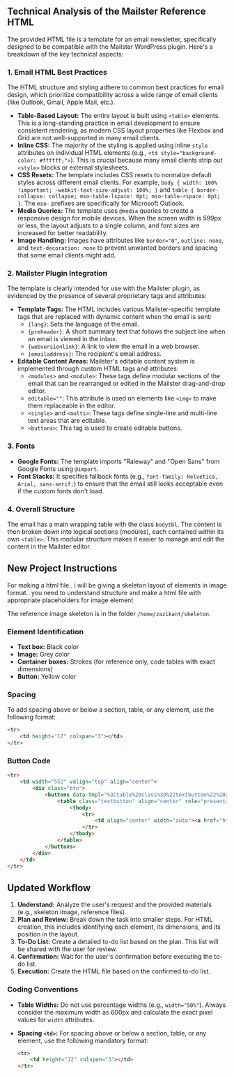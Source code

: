 ## Technical Analysis of the Mailster Reference HTML

The provided HTML file is a template for an email newsletter, specifically designed to be compatible with the Mailster WordPress plugin. Here's a breakdown of the key technical aspects:

### 1. Email HTML Best Practices

The HTML structure and styling adhere to common best practices for email design, which prioritize compatibility across a wide range of email clients (like Outlook, Gmail, Apple Mail, etc.).

*   **Table-Based Layout:** The entire layout is built using `<table>` elements. This is a long-standing practice in email development to ensure consistent rendering, as modern CSS layout properties like Flexbox and Grid are not well-supported in many email clients.
*   **Inline CSS:** The majority of the styling is applied using inline `style` attributes on individual HTML elements (e.g., `<td style="background-color: #ffffff;">`). This is crucial because many email clients strip out `<style>` blocks or external stylesheets.
*   **CSS Resets:** The template includes CSS resets to normalize default styles across different email clients. For example, `body { width: 100% !important; -webkit-text-size-adjust: 100%; }` and `table { border-collapse: collapse; mso-table-lspace: 0pt; mso-table-rspace: 0pt; }`. The `mso-` prefixes are specifically for Microsoft Outlook.
*   **Media Queries:** The template uses `@media` queries to create a responsive design for mobile devices. When the screen width is 599px or less, the layout adjusts to a single column, and font sizes are increased for better readability.
*   **Image Handling:** Images have attributes like `border="0"`, `outline: none`, and `text-decoration: none` to prevent unwanted borders and spacing that some email clients might add.

### 2. Mailster Plugin Integration

The template is clearly intended for use with the Mailster plugin, as evidenced by the presence of several proprietary tags and attributes:

*   **Template Tags:** The HTML includes various Mailster-specific template tags that are replaced with dynamic content when the email is sent:
    *   `{lang}`: Sets the language of the email.
    *   `{preheader}`:  A short summary text that follows the subject line when an email is viewed in the inbox.
    *   `{webversionlink}`: A link to view the email in a web browser.
    *   `{emailaddress}`: The recipient's email address.
*   **Editable Content Areas:** Mailster's editable content system is implemented through custom HTML tags and attributes:
    *   `<modules>` and `<module>`: These tags define modular sections of the email that can be rearranged or edited in the Mailster drag-and-drop editor.
    *   `editable=""`: This attribute is used on elements like `<img>` to make them replaceable in the editor.
    *   `<single>` and `<multi>`: These tags define single-line and multi-line text areas that are editable.
    *   `<buttons>`: This tag is used to create editable buttons.

### 3. Fonts

*   **Google Fonts:** The template imports "Raleway" and "Open Sans" from Google Fonts using `@import`.
*   **Font Stacks:** It specifies fallback fonts (e.g., `font-family: Helvetica, Arial, sans-serif;`) to ensure that the email still looks acceptable even if the custom fonts don't load.

### 4. Overall Structure

The email has a main wrapping table with the class `bodytbl`. The content is then broken down into logical sections (modules), each contained within its own `<table>`. This modular structure makes it easier to manage and edit the content in the Mailster editor.

## New Project Instructions

For making a html file.. i will be giving a skeleton layout of elements in image format.. you need to understand structure and make a html file with appropriate placeholders for image element

The reference image skeleton is in the folder `/home/zazikant/skeleton`.

### Element Identification

*   **Text box:** Black color
*   **Image:** Grey color
*   **Container boxes:** Strokes (for reference only, code tables with exact dimensions)
*   **Button:** Yellow color

### Spacing

To add spacing above or below a section, table, or any element, use the following format:

```html
<tr>
    <td height="12" colspan="3"></td>
</tr>
```

### Button Code

```html
<tr>
    <td width="552" valign="top" align="center">
        <div class="btn">
            <buttons data-tmpl="%3Ctable%20class%3D%22textbutton%22%20align%3D%22center%22%20role%3D%22presentation%22%3E%3Ctbody%3E%3Ctr%3E%3Ctd%20align%3D%22center%22%20width%3D%22auto%22%3E%3Ca%20href%3D%22%22%20editable%3D%22%22%20label%3D%22Read%20More%22%3ERead%20More%3C%2Fa%3E%3C%2Ftd%3E%3C%2Ftr%3E%3C%2Ftbody%3E%3C%2Ftable%3E">
                <table class="textbutton" align="center" role="presentation">
                    <tbody>
                        <tr>
                            <td align="center" width="auto"><a href="https://gemengserv.com/light-guase-steel-lgs-a-modern-technology-for-faster-construction/?utm_source=Newsletter_Mar2025&amp;utm_medium=Email&amp;utm_campaign=Newsletter_Mar2025" editable="" label="Read More">Read Full Article →</a></td>
                        </tr>
                    </tbody>
                </table>
            </buttons>
        </div>
    </td>
</tr>
```

## Updated Workflow

1.  **Understand:** Analyze the user's request and the provided materials (e.g., skeleton image, reference files).
2.  **Plan and Review:** Break down the task into smaller steps. For HTML creation, this includes identifying each element, its dimensions, and its position in the layout.
3.  **To-Do List:** Create a detailed to-do list based on the plan. This list will be shared with the user for review.
4.  **Confirmation:**  Wait for the user's confirmation before executing the to-do list.
5.  **Execution:** Create the HTML file based on the confirmed to-do list.

### Coding Conventions

*   **Table Widths:** Do not use percentage widths (e.g., `width="50%"`). Always consider the maximum width as 600px and calculate the exact pixel values for `width` attributes.
*   **Spacing `<td>`:** For spacing above or below a section, table, or any element, use the following mandatory format:

    ```html
    <tr>
        <td height="12" colspan="3"></td>
    </tr>
    ```
